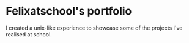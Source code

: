 Felixatschool's portfolio
=============================================
I created a unix-like experience to showcase some of the projects I've realised at school.
